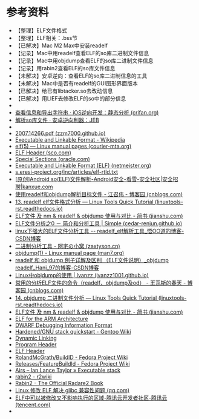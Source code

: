 # 参考资料

* 【整理】ELF文件格式
* 【整理】ELF相关：.bss节
* 【已解决】Mac M2 Max中安装readelf
* 【记录】Mac中用readelf查看ELF的so库二进制文件信息
* 【记录】Mac中用objdump查看ELF的so库二进制文件信息
* 【记录】用rabin2查看ELF的so库文件信息
* 【未解决】安卓逆向：查看ELF的so库二进制信息的工具
* 【未解决】Mac中是否有readelf的GUI图形界面版本
* 【已解决】给已有libtacker.so去改动信息
* 【已解决】用LIEF去修改ELF的so中的部分信息
* 
* [查看信息和导出字符串 · iOS逆向开发：静态分析 (crifan.org)](https://book.crifan.org/books/ios_re_static_analysis/website/analysis_examples/bin_info_exp_str.html)
* [解析so库文件 · 安卓逆向利器：JEB](https://book.crifan.org/books/android_re_tool_jeb/website/static_analysis/decompile_apk/parse_so_lib/)
* 
* [2007.14266.pdf (zzm7000.github.io)](https://zzm7000.github.io/teaching/2021springcse703/papers/binsok.pdf)
* [Executable and Linkable Format - Wikipedia](https://en.wikipedia.org/wiki/Executable_and_Linkable_Format)
* [elf(5) — Linux manual pages (courier-mta.org)](http://manpages.courier-mta.org/htmlman5/elf.5.html)
* [ELF Header (sco.com)](https://www.sco.com/developers/gabi/latest/ch4.eheader.html)
* [Special Sections (oracle.com)](https://docs.oracle.com/en/operating-systems/solaris/oracle-solaris/11.4/linkers-libraries/special-sections.html#GUID-7C59F05C-4F6D-4599-9D85-86982ABDA4F6)
* [Executable and Linkable Format (ELF) (netmeister.org)](https://stevens.netmeister.org/631/elf.html)
* [s.eresi-project.org/inc/articles/elf-rtld.txt](http://s.eresi-project.org/inc/articles/elf-rtld.txt)
* [[原创]Android so(ELF)文件解析-Android安全-看雪-安全社区|安全招聘|kanxue.com](https://bbs.kanxue.com/thread-272077.htm)
* [使用readelf和objdump解析目标文件 - 江召伟 - 博客园 (cnblogs.com)](https://www.cnblogs.com/jiangzhaowei/p/9095820.html)
* [13. readelf elf文件格式分析 — Linux Tools Quick Tutorial (linuxtools-rst.readthedocs.io)](https://linuxtools-rst.readthedocs.io/zh_CN/latest/tool/readelf.html)
* [ELF文件 及 nm & readelf & objdump 使用与对比 - 简书 (jianshu.com)](https://www.jianshu.com/p/8a5d75a3ba38)
* [ELF文件分析之0 － 简介和分析工具 | Simple (cedar-renjun.github.io)](https://cedar-renjun.github.io/2015/10/31/elf-format-0/)
* [linux下强大的ELF文件分析工具 -- readelf_elf解析工具_悟OO道的博客-CSDN博客](https://blog.csdn.net/chenzhjlf/article/details/124651103)
* [二进制分析工具 - 阿宅の小窝 (zaxtyson.cn)](https://www.zaxtyson.cn/archives/114/)
* [objdump(1) - Linux manual page (man7.org)](https://man7.org/linux/man-pages/man1/objdump.1.html)
* [readelf 和 objdump 例子详解及区别 （ELF文件说明）_objdump readelf_Hani_97的博客-CSDN博客](https://blog.csdn.net/lqy971966/article/details/106905237)
* [Linux中objdump的使用 | Ivanzz (ivanzz1001.github.io)](https://ivanzz1001.github.io/records/post/linux/2018/04/09/linux-objdump)
* [常用的分析ELF文件的命令（readelf、objdump及od） - 王瓦斯的春天 - 博客园 (cnblogs.com)](https://www.cnblogs.com/alix-1988/p/14900193.html)
* [14. objdump 二进制文件分析 — Linux Tools Quick Tutorial (linuxtools-rst.readthedocs.io)](https://linuxtools-rst.readthedocs.io/zh_CN/latest/tool/objdump.html)
* [ELF文件 及 nm & readelf & objdump 使用与对比 - 简书 (jianshu.com)](https://www.jianshu.com/p/8a5d75a3ba38)
* [ELF for the ARM Architecture](https://github.com/ARM-software/abi-aa/releases/download/2022Q1/aaelf32.pdf)
* [DWARF Debugging Information Format](https://dwarfstd.org/)
* [Hardened/GNU stack quickstart - Gentoo Wiki](https://wiki.gentoo.org/wiki/Hardened/GNU_stack_quickstart)
* [Dynamic Linking](https://www.sco.com/developers/gabi/latest/ch5.dynamic.html#hash)
* [Program Header](https://www.sco.com/developers/gabi/latest/ch5.pheader.html#note_section)
* [ELF Header](https://www.sco.com/developers/gabi/latest/ch4.eheader.html)
* [RolandMcGrath/BuildID - Fedora Project Wiki](https://fedoraproject.org/wiki/RolandMcGrath/BuildID)
* [Releases/FeatureBuildId - Fedora Project Wiki](https://fedoraproject.org/wiki/Releases/FeatureBuildId)
* [Airs – Ian Lance Taylor » Executable stack](https://www.airs.com/blog/archives/518)
* [rabin2 - r2wiki](https://r2wiki.readthedocs.io/en/latest/tools/rabin2/)
* [Rabin2 - The Official Radare2 Book](https://book.rada.re/tools/rabin2/intro.html)
* [Linux 修改 ELF 解决 glibc 兼容性问题 (qq.com)](https://mp.weixin.qq.com/s?__biz=MzAwNDUxOTQ5MQ==&mid=2247573781&idx=2&sn=63d97129455aedbac3e51e1f72831165&source=41#wechat_redirect)
* [ELF中可以被修改又不影响执行的区域-腾讯云开发者社区-腾讯云 (tencent.com)](https://cloud.tencent.com/developer/article/1193471)
* 